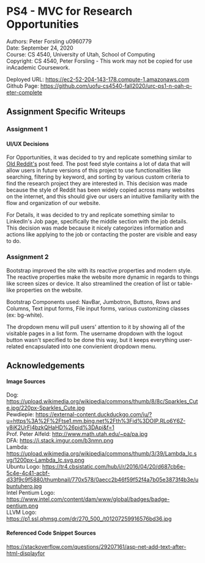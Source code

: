 # PS4 - MVC for Research Opportunities 

Authors: Peter Forsling u0960779<br />
Date: September 24, 2020 <br />
Course: CS 4540, University of Utah, School of Computing <br />
Copyright: CS 4540, Peter Forsling - This work may not be copied for use inAcademic Coursework. <br />

Deployed URL: https://ec2-52-204-143-178.compute-1.amazonaws.com <br />
Github Page: https://github.com/uofu-cs4540-fall2020/urc-ps1-n-oah-p-eter-complete



## Assignment Specific Writeups

<h3>Assignment 1</h3>
<h4>UI/UX Decisions</h4>

For Opportunities, it was decided to try and replicate something similar to [Old Reddit's](https://www.reddit.com) post feed.
The post feed style contains a lot of data that will allow users in future versions
of this project to use functionalities like searching, filtering by keyword, and sorting 
by various custom criteria to find the research project they are interested in. This decision was made because the style of Reddit has been widely copied across many websites on the internet, and this should give our users an intuitive familiarity with the flow and organization of our website.

For Details, it was decided to try and replicate something similar to LinkedIn's Job page, specifically the middle section with the job details. This decision was made because it nicely categorizes information and actions like applying to the job or contacting the poster are visible and easy to do.

<h3>Assignment 2</h3>

Bootstrap improved the site with its reactive properties and modern style. The reactive properties make the website more dynamic in regards to things like screen sizes or device. It also streamlined the creation of
list or table-like properties on the website. 

Bootstrap Components used: NavBar, Jumbotron, Buttons, Rows and Columns, Text input forms, File input forms, various customizing classes (ex: bg-white).

The dropdown menu will pull users' attention to it by showing all of the visitable pages in a list form. The username dropdown with the logout button wasn't specified to be done this way, but it keeps everything user-related encapsulated into one convienient dropdown menu. 

## Acknowledgements

<h4>Image Sources</h4>

Dog: https://upload.wikimedia.org/wikipedia/commons/thumb/8/8c/Sparkles_Cute.jpg/220px-Sparkles_Cute.jpg <br />
Pewdiepie: https://external-content.duckduckgo.com/iu/?u=https%3A%2F%2Ftse1.mm.bing.net%2Fth%3Fid%3DOIP.RLo6Y6Z-y8iK2UrFl4bzkQHaHD%26pid%3DApi&f=1 <br />
Prof. Peter Alfeld: http://www.math.utah.edu/~pa/pa.jpg <br />
DFA: https://i.stack.imgur.com/b3nmn.png <br />
Lambda: https://upload.wikimedia.org/wikipedia/commons/thumb/3/39/Lambda_lc.svg/1200px-Lambda_lc.svg.png <br />
Ubuntu Logo: https://tr4.cbsistatic.com/hub/i/r/2016/04/20/d687cb6e-5c4e-4c41-acbf-d33f9c9f5880/thumbnail/770x578/0aecc2b46f59f52f4a7b05e3873f4b3e/ubuntuhero.jpg <br />
Intel Pentium Logo: https://www.intel.com/content/dam/www/global/badges/badge-pentium.png <br />
LLVM Logo: https://p1.ssl.qhmsg.com/dr/270_500_/t01207259916576bd36.jpg <br />

<h4>Referenced Code Snippet Sources</h4>

https://stackoverflow.com/questions/29207161/asp-net-add-text-after-html-displayfor <br />


